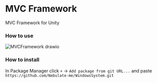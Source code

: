 # MVC Framework
MVC Framework for Unity

### How to use

![MVCFramework drawio](https://github.com/Nebulate-me/WindowsSystem/assets/6073507/d34276c0-1818-4ee9-89fa-5c3049951d7b)

### How to install

In Package Manager click `+` -> `Add package from git URL...` and paste `https://github.com/Nebulate-me/WindowsSystem.git`
